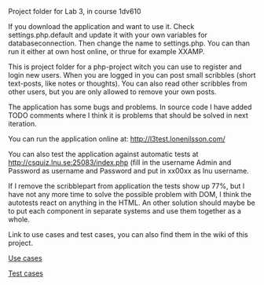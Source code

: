 Project folder for Lab 3, in course 1dv610

If you download the application and want to use it. Check settings.php.default and update it with your own variables for databaseconnection. Then change the name to settings.php. You can than run it either at own host online, or thrue for example XXAMP.

This is project folder for a php-project witch you can use to register and login new users. When you are logged in you can post small scribbles (short text-posts, like notes or thoughts). You can also read other scribbles from other users, but you are only allowed to remove your own posts.

The application has some bugs and problems. In source code I have added TODO comments where I think it is problems that should be solved in next iteration.

You can run the application online at: http://l3test.lonenilsson.com/

You can also test the application against automatic tests at http://csquiz.lnu.se:25083/index.php (fill in the username Admin and Password as username and Password and put in xx00xx as lnu username. 

If I remove the scribblepart from application the tests show up 77%, but I have not any more time to solve the possible problem with DOM, I think the autotests react on anything in the HTML. An other solution should maybe be to put each component in separate systems and use them together as a whole. 

Link to use cases and test cases, you can also find them in the wiki of this project.

[Use cases](https://github.com/onlylonely1986/1dv610L3/wiki/usecase)

[Test cases](https://github.com/onlylonely1986/1dv610L3/wiki/Test-case)
